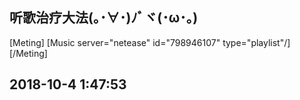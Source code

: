 ## 听歌治疗大法(｡･∀･)ﾉﾞヾ(･ω･。)

[Meting]
[Music server="netease" id="798946107" type="playlist"/]
[/Meting]

## 2018-10-4 1:47:53